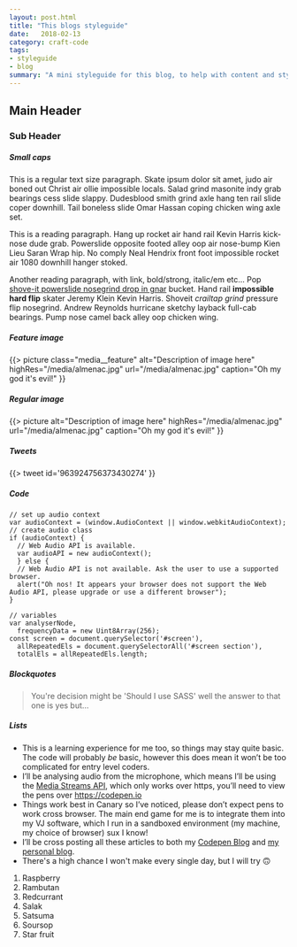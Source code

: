 ```yaml
---
layout: post.html
title: "This blogs styleguide"
date:   2018-02-13
category: craft-code
tags:
- styleguide
- blog
summary: "A mini styleguide for this blog, to help with content and styling"
---
```


## Main Header

### Sub Header

##### Small caps

<p class="body__text">This is a regular text size paragraph. Skate ipsum dolor sit amet, judo air boned out Christ air ollie impossible locals. Salad grind masonite indy grab bearings cess slide slappy. Dudesblood smith grind axle hang ten rail slide coper downhill. Tail boneless slide Omar Hassan coping chicken wing axle set.</p>

<p class="article__text">This is a reading paragraph. Hang up rocket air hand rail Kevin Harris kick-nose dude grab. Powerslide opposite footed alley oop air nose-bump Kien Lieu Saran Wrap hip. No comply Neal Hendrix front foot impossible rocket air 1080 downhill hanger stoked.</p>

<p class="article__text">Another reading paragraph, with link, bold/strong, italic/em etc... Pop <a href="#">shove-it powerslide nosegrind drop in gnar</a> bucket. Hand rail <strong>impossible hard flip</strong> skater Jeremy Klein Kevin Harris. Shoveit <em>crailtap grind</em> pressure flip nosegrind. Andrew Reynolds hurricane sketchy layback full-cab bearings. Pump nose camel back alley oop chicken wing.</p>

##### Feature image

{{> picture class="media__feature" alt="Description of image here" highRes="/media/almenac.jpg" url="/media/almenac.jpg" caption="Oh my god it's evil!" }}

##### Regular image

{{> picture alt="Description of image here" highRes="/media/almenac.jpg" url="/media/almenac.jpg" caption="Oh my god it's evil!" }}

##### Tweets

{{> tweet id='963924756373430274' }}

##### Code

<pre><code class="language-javascript">// set up audio context
var audioContext = (window.AudioContext || window.webkitAudioContext);
// create audio class
if (audioContext) {
  // Web Audio API is available.
  var audioAPI = new audioContext();
  } else {
  // Web Audio API is not available. Ask the user to use a supported browser.
  alert("Oh nos! It appears your browser does not support the Web Audio API, please upgrade or use a different browser");
}

// variables
var analyserNode,
  frequencyData = new Uint8Array(256);
const screen = document.querySelector('#screen'),
  allRepeatedEls = document.querySelectorAll('#screen section'),
  totalEls = allRepeatedEls.length;
</code></pre>

##### Blockquotes

>You're decision might be 'Should I use SASS' well the answer to that one is yes but…


##### Lists

- This is a learning experience for me too, so things may stay quite basic. The code will probably _be_ basic, however this does mean it won’t be too complicated for entry level coders.
- I’ll be analysing audio from the microphone, which means I’ll be using the [Media Streams API](https://developer.mozilla.org/en-US/docs/Web/API/Media_Streams_API), which only works over https, you’ll need to view the pens over https://codepen.io
- Things work best in Canary so I’ve noticed, please don’t expect pens to work cross browser. The main end game for me is to integrate them into my VJ software, which I run in a sandboxed environment (my machine, my choice of browser) sux I know!
- I’ll be cross posting all these articles to both my [Codepen Blog](https://codepen.io/Rumyra/posts/published/) and [my personal blog](http://rumyrashead.com/).
- There's a high chance I won't make every single day, but I will try 🙃

1. Raspberry
2. Rambutan
3. Redcurrant
4. Salak
5. Satsuma
6. Soursop
7. Star fruit

